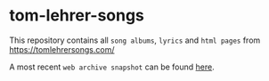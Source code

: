 # tom-lehrer-songs
This repository contains all `song albums`, `lyrics` and `html pages` from https://tomlehrersongs.com/

A most recent `web archive snapshot` can be found [here](https://web.archive.org/web/20221220204040/http://tomlehrersongs.com/).
